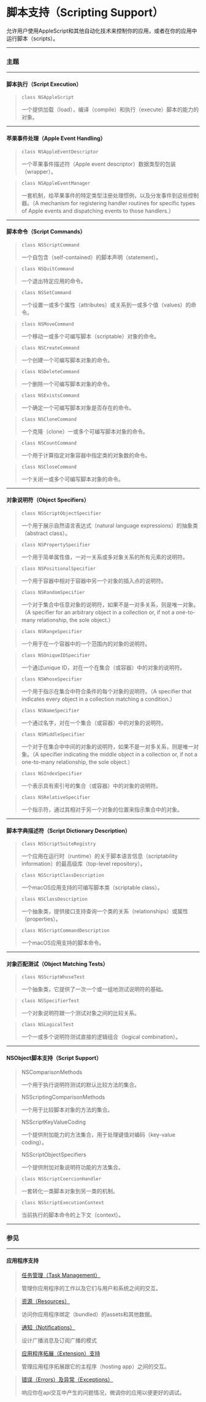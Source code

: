# 脚本支持（Scripting Support）

允许用户使用AppleScript和其他自动化技术来控制你的应用，或者在你的应用中运行脚本（scripts）。

---

### 主题

---

#### 脚本执行（Script Execution）

> ```
> class NSAppleScript
> ```
> 一个提供加载（load），编译（compile）和执行（execute）脚本的能力的对象。

---

#### 苹果事件处理（Apple Event Handling）

> ```
> class NSAppleEventDescriptor
> ```
> 一个苹果事件描述符（Apple event descriptor）数据类型的包装（wrapper）。

> ```
> class NSAppleEventManager
> ```
> 一套机制，给苹果事件的特定类型注册处理惯例，以及分发事件到这些控制器。（A mechanism for registering handler routines for specific types of Apple events and dispatching events to those handlers.）

---

#### 脚本命令（Script Commands）

> ```
> class NSScriptCommand
> ```
> 一个自包含（self-contained）的脚本声明（statement）。

> ```
> class NSQuitCommand
> ```
> 一个退出特定应用的命令。

> ```
> class NSSetCommand
> ```
> 一个设置一或多个属性（attributes）或关系到一或多个值（values）的命令。

> ```
> class NSMoveCommand
> ```
> 一个移动一或多个可编写脚本（scriptable）对象的命令。

> ```
> class NSCreateCommand
> ```
> 一个创建一个可编写脚本对象的命令。

> ```
> class NSDeleteCommand
> ```
> 一个删除一个可编写脚本对象的命令。

> ```
> class NSExistsCommand
> ```
> 一个确定一个可编写脚本对象是否存在的命令。

> ```
> class NSCloneCommand
> ```
> 一个克隆（clone）一或多个可编写脚本对象的命令。

> ```
> class NSCountCommand
> ```
> 一个用于计算指定对象容器中指定类的对象数的命令。

> ```
> class NSCloseCommand
> ```
> 一个关闭一或多个可编写脚本对象的命令。

---

#### 对象说明符（Object Specifiers）

> ```
> class NSScriptObjectSpecifier
> ```
> 一个用于展示自然语言表达式（natural language expressions）的抽象类（abstract class）。

> ```
> class NSPropertySpecifier
> ```
> 一个用于简单属性值，一对一关系或多对象关系的所有元素的说明符。

> ```
> class NSPositionalSpecifier
> ```
> 一个用于容器中相对于容器中另一个对象的插入点的说明符。

> ```
> class NSRandomSpecifier
> ```
> 一个对于集合中任意对象的说明符，如果不是一对多关系，则是唯一对象。（A specifier for an arbitrary object in a collection or, if not a one-to-many relationship, the sole object.）

> ```
> class NSRangeSpecifier
> ```
> 一个用于在一个容器中的一个范围内的对象的说明符。

> ```
> class NSUniqueIDSpecifier
> ```
> 一个通过unique ID，对在一个在集合（或容器）中的对象的说明符。

> ```
> class NSWhoseSpecifier
> ```
> 一个用于指示在集合中符合条件的每个对象的说明符。（A specifier that indicates every object in a collection matching a condition.）

> ```
> class NSNameSpecifier
> ```
> 一个通过名字，对在一个集合（或容器）中的对象的说明符。

> ```
> class NSMiddleSpecifier
> ```
> 一个对于在集合中中间的对象的说明符，如果不是一对多关系，则是唯一对象。（A specifier indicating the middle object in a collection or, if not a one-to-many relationship, the sole object.）

> ```
> class NSIndexSpecifier
> ```
> 一个表示具有索引号的集合（或容器）中的对象的说明符。

> ```
> class NSRelativeSpecifier
> ```
> 一个指示符，通过其相对于另一个对象的位置来指示集合中的对象。

---

#### 脚本字典描述符（Script Dictionary Description）

> ```
> class NSScriptSuiteRegistry
> ```
> 一个应用在运行时（runtime）的关于脚本语言信息（scriptability information）的最高级库（top-level repository）。

> ```
> class NSScriptClassDescription
> ```
> 一个macOS应用支持的可编写脚本类（scriptable class）。

> ```
> class NSClassDescription
> ```
> 一个抽象类，提供接口支持查询一个类的关系（relationships）或属性（properties）。

> ```
> class NSScriptCommandDescription
> ```
> 一个macOS应用支持的脚本命令。

---

#### 对象匹配测试（Object Matching Tests）

> ```
> class NSScriptWhoseTest
> ```
> 一个抽象类，它提供了一次一个或一组地测试说明符的基础。

> ```
> class NSSpecifierTest
> ```
> 一个对象说明符跟一个测试对象之间的比较关系。

> ```
> class NSLogicalTest
> ```
> 一个一或多个说明符测试直接的逻辑组合（logical combination）。

---

#### NSObject脚本支持（Script Support）

> NSComparisonMethods
>
> 一个用于执行说明符测试的默认比较方法的集合。

> NSScriptingComparisonMethods
>
> 一个用于比较脚本对象的方法的集合。

> NSScriptKeyValueCoding
>
> 一个提供附加能力的方法集合，用于处理键值对编码（key-value coding）。

> NSScriptObjectSpecifiers
>
> 一个提供附加对象说明符功能的方法集合。

> ```
> class NSScriptCoercionHandler
> ```
> 一套转化一类脚本对象到另一类的机制。

> ```
> class NSScriptExecutionContext
> ```
> 当前执行的脚本命令的上下文（context）。

---

### 参见

---

#### 应用程序支持

> [任务管理（Task Management）](/foundation/task_management.md)
>
> 管理你应用程序的工作以及它们与用户和系统之间的交互。

> [资源（Resources）](/foundation/resources.md)
>
> 访问你应用程序绑定（bundled）的assets和其他数据。

> [通知（Notifications）](/foundation/notifications.md)
>
> 设计广播消息及订阅广播的模式

> [应用程序拓展（Extension）支持](/foundation/app_extension_support.md)
>
> 管理应用程序拓展跟它的主程序（hosting app）之间的交互。

> [错误（Errors）及异常（Exceptions）](/foundation/errors_and_exceptions.md)
>
> 响应你在api交互中产生的问题情况，微调你的应用以便更好的调试。

